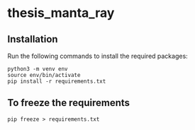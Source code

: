 # thesis_manta_ray

## Installation
Run the following commands to install the required packages:
```
python3 -m venv env
source env/bin/activate
pip install -r requirements.txt
```

## To freeze the requirements
```
pip freeze > requirements.txt
```
